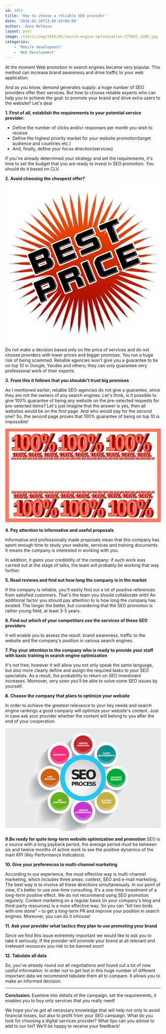 ```yaml
---
id: 1451
title: 'How to choose a reliable SEO provider'
date: '2016-01-20T13:08:43+08:00'
author: 'Anna Melkova'
layout: post
image: /static/img/2016/01/search-engine-optimization-575035_1280.jpg
categories:
    - 'Mobile development'
    - 'Web Development'
---
```


At the moment Web promotion in search engines became very popular. This method can increase brand awareness and drive traffic to your web application.

And as you know, demand generates supply: a huge number of SEO providers offer their services. But how to choose reliable experts who can help you to achieve the goal: to promote your brand and drive extra users to the website? Let's deal

**1. First of all, establish the requirements to your potential service provider:**

- Define the number of clicks and/or responses per month you wish to receive
- Define the highest priority market for your website promotion(target audience and countries etc.)
- And, finally, define your focus direction(services)

If you've already determined your strategy and set the requirements, it's time to set the budget that you are ready to invest in SEO promotion. You should do it based on CLV.

**2. Avoid choosing the cheapest offer?**

[![price-tag-374390_1280](/static/img/2016/01/price-tag-374390_1280.png)](/static/img/2016/01/price-tag-374390_1280.png)

Do not make a decision based only on the price of services and do not choose providers with lower prices and bigger promises. You run a huge risk of being scammed. Reliable agencies won't give you a guarantee to be on top 10 in Google, Yandex and others; they can only guarantee very professional work of their experts.

**3.** **From this it follows that you shouldn't trust big promises**

As I mentioned earlier, reliable SEO-agencies do not give a guarantee, since they are not the owners of any search engines. Let's think, is it possible to give 100% guarantee of being any website on the pre-selected requests for pre-selected items? Let's just imagine that the answer is yes, then all websites would be on the first page. And who would pay for the second one? So, the second page proves that 100% guarantee of being on top 10 is impossible!

[![banner-764360_1280](/static/img/2016/01/banner-764360_1280.jpg)](/static/img/2016/01/banner-764360_1280.jpg)

**4. Pay attention to informative and useful proposals**

Informative and professionally made proposals mean that this company has spent enough time to study your website, services and training documents. It means the company is interested in working with you.

In addition, it gains your credibility of the company: if such work was carried out at the stage of talks, the team will probably be working that way further.

**5. Read reviews and find out how long the company is in the market**

If the company is reliable, you'll easily find out a lot of positive references from satisfied customers. That's the team you should collaborate with!
An additional factor you should pay attention to is how long the company has existed. The longer the better, but considering that the SEO promotion is rather young field, at least 3-5 years.

**6. Find out which of your competitors use the services of these SEO providers**

It will enable you to assess the result: brand awareness, traffic to the website and the company's position in various search engines.

**7. Pay your attention to the company who is ready to provide your staff with basic training in search engine optimization**

It's not free; however it will allow you not only speak the same language, but also more clearly define and assign the required tasks to your SEO specialists.
As a result, the probability to return on SEO investment increases. Moreover, very soon you'll be able to solve some SEO issues by yourself.

**8. Choose the company that plans to optimize your website**

In order to achieve the greatest relevance to your key needs and search engine rankings a good company will optimize your website's content. Just in case ask your provider whether the content will belong to you after the end of your cooperation.

[![seo-592747_1280](/static/img/2016/01/seo-592747_1280.png)](/static/img/2016/01/seo-592747_1280.png)

**9.Be ready for quite long-term website optimization and promotion**
SEO is a source with a long payback period, the average period must be between six and twelve months of active work to see the positive dynamics of the main KPI (Key Performance Indicators).

**10. Give your preferences to multi-channel marketing**

According to our experience, the most effective way is multi-channel marketing, which includes three areas: context, SEO and e-mail marketing. The best way is to involve all these directions simultaneously.
In our point of view, it's better to use one-time consulting. It's a one-time investment of a long-term positive effect. We do not recommend using SEO promotion regularly.
Content marketing on a regular basis (in your company's blog and third-party resources) is a more effective way. So you can "kill two birds with one stone" – to get a long-term PR and improve your position in search engines. Moreover, you can do it inhouse!

**11. Ask your provider what tactics they plan to use promoting your brand**

Since we find this issue extremely important we would like to ask you to take it seriously. If the provider will promote your brand at all relevant and irrelevant resources you risk to be banned soon!

**12. Tabulate all data**

So, you've already round out all negotiations and found out a lot of new useful information. In order not to get lost in this huge number of different important data we recommend tabulate them all to compare. It allows you to make an informed decision.

- - - - - -

**Conclusion:**
Examine into details of the campaign, set the requirements, it enables you to buy only services that you really need!

We hope you've got all necessary knowledge that will help not only to avoid financial losses, but also to profit from your SEO campaign. What do you look for choosing a digital services provider? What tips can you advise to add to our list? We'll be happy to receive your feedback!